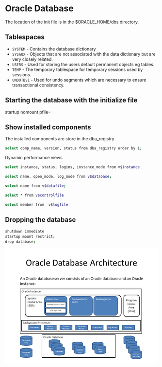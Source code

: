 # Oracle Database

The location of the init file is in the $ORACLE_HOME/dbs directory.

## Tablespaces 

- `SYSTEM` - Contains the database dictionary
- `SYSAUX` - Objects that are not associated with the data dictionary but are very closely related.
- `USERS` - Used for storing the users default permanent objects eg tables.
- `TEMP` - The temporary tablespace for temporary sessions used by sessions.
- `UNDOTBS1` - Used for undo segments which are necessary to ensure transactional consistency.

## Starting the database with the initialize file

startup nomount pfile=<location of the pfile>


## Show installed components

The installed components are store in the dba_registry

```sh
select comp_name, version, status from dba_registry order by 1;
```


Dynamic performance views

```sh
select instance, status, logins, instance_mode from v$instance
```

```sh
select name, open_mode, log_mode from v$database;
```

```sh
select name from v$datafile;
```

```sh
select * from v$controlfile
```

```sh
select member from  v$logfile
```


## Dropping the database

```sh
shutdown immediate
startup mount restrict;
drop database;
```


![Oracle Database Architectures][1]

[1]: images/oracle-database-architecture.png
